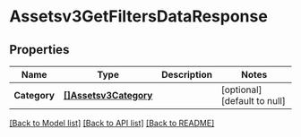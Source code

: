 # Assetsv3GetFiltersDataResponse

## Properties
Name | Type | Description | Notes
------------ | ------------- | ------------- | -------------
**Category** | [**[]Assetsv3Category**](assetsv3Category.md) |  | [optional] [default to null]

[[Back to Model list]](../README.md#documentation-for-models) [[Back to API list]](../README.md#documentation-for-api-endpoints) [[Back to README]](../README.md)


